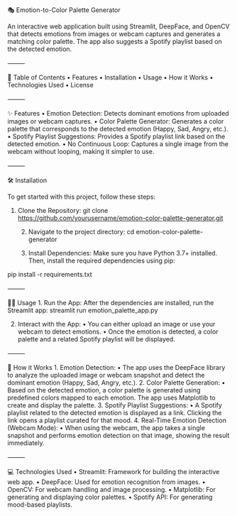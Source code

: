 🎭 Emotion-to-Color Palette Generator

An interactive web application built using Streamlit, DeepFace, and OpenCV that detects emotions from images or webcam captures and generates a matching color palette. The app also suggests a Spotify playlist based on the detected emotion.

⸻

📖 Table of Contents
	•	Features
	•	Installation
	•	Usage
	•	How it Works
	•	Technologies Used
	•	License

⸻

✨ Features
	•	Emotion Detection: Detects dominant emotions from uploaded images or webcam captures.
	•	Color Palette Generator: Generates a color palette that corresponds to the detected emotion (Happy, Sad, Angry, etc.).
	•	Spotify Playlist Suggestions: Provides a Spotify playlist link based on the detected emotion.
	•	No Continuous Loop: Captures a single image from the webcam without looping, making it simpler to use.

⸻

🛠️ Installation

To get started with this project, follow these steps:

 1.	Clone the Repository:
 git clone https://github.com/yourusername/emotion-color-palette-generator.git

	2.	Navigate to the project directory:
 cd emotion-color-palette-generator

 	3.	Install Dependencies:
Make sure you have Python 3.7+ installed. Then, install the required dependencies using pip:

pip install -r requirements.txt

⸻

🏃‍♂️ Usage
	1.	Run the App:
After the dependencies are installed, run the Streamlit app:
streamlit run emotion_palette_app.py

2.	Interact with the App:
	•	You can either upload an image or use your webcam to detect emotions.
	•	Once the emotion is detected, a color palette and a related Spotify playlist will be displayed.

⸻

🔧 How it Works
	1.	Emotion Detection:
	•	The app uses the DeepFace library to analyze the uploaded image or webcam snapshot and detect the dominant emotion (Happy, Sad, Angry, etc.).
	2.	Color Palette Generation:
	•	Based on the detected emotion, a color palette is generated using predefined colors mapped to each emotion. The app uses Matplotlib to create and display the palette.
	3.	Spotify Playlist Suggestions:
	•	A Spotify playlist related to the detected emotion is displayed as a link. Clicking the link opens a playlist curated for that mood.
	4.	Real-Time Emotion Detection (Webcam Mode):
	•	When using the webcam, the app takes a single snapshot and performs emotion detection on that image, showing the result immediately.

⸻

💻 Technologies Used
	•	Streamlit: Framework for building the interactive web app.
	•	DeepFace: Used for emotion recognition from images.
	•	OpenCV: For webcam handling and image processing.
	•	Matplotlib: For generating and displaying color palettes.
	•	Spotify API: For generating mood-based playlists.

